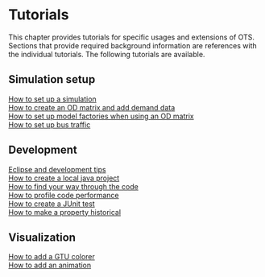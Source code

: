 # Tutorials

This chapter provides tutorials for specific usages and extensions of OTS. Sections that provide required background information are references with the individual tutorials. The following tutorials are available.

## Simulation setup

[How to set up a simulation](simulation-setup.md#how-to-set-up-a-simulation)<br>
[How to create an OD matrix and add demand data](simulation-setup#how-to-create-an-od-matrix-and-add-demand-data)<br>
[How to set up model factories when using an OD matrix](simulation-setup#how-to-set-up-model-factories-when-using-an-od-matrix)<br>
[How to set up bus traffic](/tutorials/simulation-setup#how-to-set-up-bus-traffic)


## Development

[Eclipse and development tips](development#eclipse-and-development-tips)<br>
[How to create a local java project](development#how-to-create-a-local-java-project)<br>
[How to find your way through the code](development#how-to-find-your-way-through-the-code)<br>
[How to profile code performance](development#how-to-profile-code-performance)<br>
[How to create a JUnit test](development#how-to-create-a-junit-test)<br>
[How to make a property historical](development#how-to-make-a-property-historical)


## Visualization

[How to add a GTU colorer](visualization#how-to-add-a-gtu-colorer)<br>
[How to add an animation](visualization#how-to-add-an-animation)

